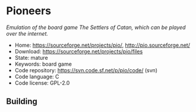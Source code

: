 # Pioneers

_Emulation of the board game The Settlers of Catan, which can be played over the internet._

- Home: https://sourceforge.net/projects/pio/, http://pio.sourceforge.net/
- Download: https://sourceforge.net/projects/pio/files
- State: mature
- Keywords: board game
- Code repository: https://svn.code.sf.net/p/pio/code/ (svn)
- Code language: C
- Code license: GPL-2.0

## Building

